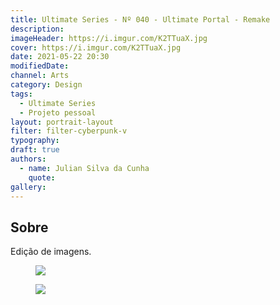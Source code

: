 ```yaml
---
title: Ultimate Series - Nº 040 - Ultimate Portal - Remake
description:
imageHeader: https://i.imgur.com/K2TTuaX.jpg
cover: https://i.imgur.com/K2TTuaX.jpg
date: 2021-05-22 20:30
modifiedDate:
channel: Arts
category: Design
tags:
  - Ultimate Series
  - Projeto pessoal
layout: portrait-layout
filter: filter-cyberpunk-v
typography:
draft: true
authors:
  - name: Julian Silva da Cunha
    quote:
gallery:
---
```


## Sobre

Edição de imagens.

<figure>
  <img src="https://i.imgur.com/K2TTuaX.jpg" className="max-w-none mx-auto block"/>
</figure>

<figure>
  <img src="https://i.imgur.com/w4JYwME.jpg" className="max-w-none mx-auto block"/>
</figure>
